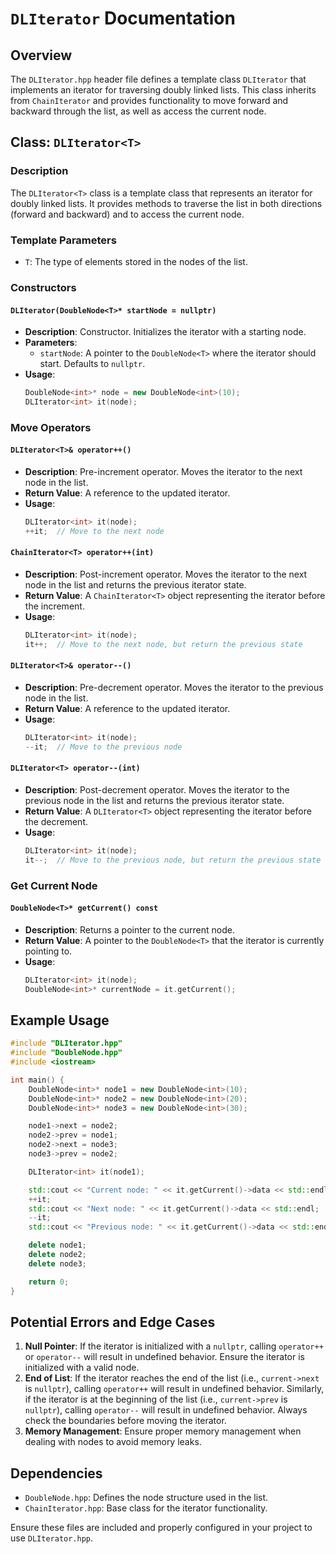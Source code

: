 # `DLIterator` Documentation

## Overview

The `DLIterator.hpp` header file defines a template class `DLIterator` that implements an iterator for traversing doubly linked lists. This class inherits from `ChainIterator` and provides functionality to move forward and backward through the list, as well as access the current node.

## Class: `DLIterator<T>`

### Description
The `DLIterator<T>` class is a template class that represents an iterator for doubly linked lists. It provides methods to traverse the list in both directions (forward and backward) and to access the current node.

### Template Parameters
- `T`: The type of elements stored in the nodes of the list.

### Constructors

#### `DLIterator(DoubleNode<T>* startNode = nullptr)`
- **Description**: Constructor. Initializes the iterator with a starting node.
- **Parameters**:
  - `startNode`: A pointer to the `DoubleNode<T>` where the iterator should start. Defaults to `nullptr`.
- **Usage**:
  ```cpp
  DoubleNode<int>* node = new DoubleNode<int>(10);
  DLIterator<int> it(node);
  ```

### Move Operators

#### `DLIterator<T>& operator++()`
- **Description**: Pre-increment operator. Moves the iterator to the next node in the list.
- **Return Value**: A reference to the updated iterator.
- **Usage**:
  ```cpp
  DLIterator<int> it(node);
  ++it;  // Move to the next node
  ```

#### `ChainIterator<T> operator++(int)`
- **Description**: Post-increment operator. Moves the iterator to the next node in the list and returns the previous iterator state.
- **Return Value**: A `ChainIterator<T>` object representing the iterator before the increment.
- **Usage**:
  ```cpp
  DLIterator<int> it(node);
  it++;  // Move to the next node, but return the previous state
  ```

#### `DLIterator<T>& operator--()`
- **Description**: Pre-decrement operator. Moves the iterator to the previous node in the list.
- **Return Value**: A reference to the updated iterator.
- **Usage**:
  ```cpp
  DLIterator<int> it(node);
  --it;  // Move to the previous node
  ```

#### `DLIterator<T> operator--(int)`
- **Description**: Post-decrement operator. Moves the iterator to the previous node in the list and returns the previous iterator state.
- **Return Value**: A `DLIterator<T>` object representing the iterator before the decrement.
- **Usage**:
  ```cpp
  DLIterator<int> it(node);
  it--;  // Move to the previous node, but return the previous state
  ```

### Get Current Node

#### `DoubleNode<T>* getCurrent() const`
- **Description**: Returns a pointer to the current node.
- **Return Value**: A pointer to the `DoubleNode<T>` that the iterator is currently pointing to.
- **Usage**:
  ```cpp
  DLIterator<int> it(node);
  DoubleNode<int>* currentNode = it.getCurrent();
  ```

## Example Usage

```cpp
#include "DLIterator.hpp"
#include "DoubleNode.hpp"
#include <iostream>

int main() {
    DoubleNode<int>* node1 = new DoubleNode<int>(10);
    DoubleNode<int>* node2 = new DoubleNode<int>(20);
    DoubleNode<int>* node3 = new DoubleNode<int>(30);

    node1->next = node2;
    node2->prev = node1;
    node2->next = node3;
    node3->prev = node2;

    DLIterator<int> it(node1);

    std::cout << "Current node: " << it.getCurrent()->data << std::endl;  // Output: 10
    ++it;
    std::cout << "Next node: " << it.getCurrent()->data << std::endl;     // Output: 20
    --it;
    std::cout << "Previous node: " << it.getCurrent()->data << std::endl; // Output: 10

    delete node1;
    delete node2;
    delete node3;

    return 0;
}
```

## Potential Errors and Edge Cases

1. **Null Pointer**: If the iterator is initialized with a `nullptr`, calling `operator++` or `operator--` will result in undefined behavior. Ensure the iterator is initialized with a valid node.
2. **End of List**: If the iterator reaches the end of the list (i.e., `current->next` is `nullptr`), calling `operator++` will result in undefined behavior. Similarly, if the iterator is at the beginning of the list (i.e., `current->prev` is `nullptr`), calling `operator--` will result in undefined behavior. Always check the boundaries before moving the iterator.
3. **Memory Management**: Ensure proper memory management when dealing with nodes to avoid memory leaks.

## Dependencies

- `DoubleNode.hpp`: Defines the node structure used in the list.
- `ChainIterator.hpp`: Base class for the iterator functionality.

Ensure these files are included and properly configured in your project to use `DLIterator.hpp`.
